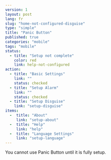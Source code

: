 ```yaml
---
version: 1
layout: post
lang: fr
slug: "home-not-configured-disguise"
type: "simple"
title: "Panic Button"
published: true
categories: "mobile"
tags: "mobile"
status:
  - title: "Setup not complete"
    color: red
    link: help-not-configured
action:
  - title: "Basic Settings"
    link: ""
    status: checked
  - title: "Setup Alarm"
    link: ""
    status: checked
  - title: "Setup Disguise"
    link: "setup-disguise"
items:
  -  title: "About"
     link: "setup-about"
  -  title: "Help"
     link: "help"
  -  title: "Language Settings"
     link: "setup-language"
---
```


You cannot use Panic Button until it is fully setup.
